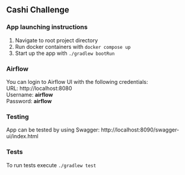 ## Cashi Challenge

### App launching instructions
1. Navigate to root project directory
2. Run docker containers with `docker compose up`
3. Start up the app with `./gradlew bootRun`

### Airflow
You can login to Airflow UI with the following credentials:  
URL: http://localhost:8080  
Username: **airflow**  
Password: **airflow**

### Testing
App can be tested by using Swagger: http://localhost:8090/swagger-ui/index.html

### Tests
To run tests execute `./gradlew test`